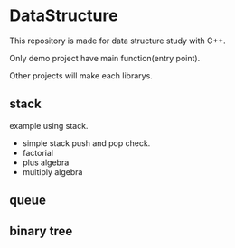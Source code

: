 # DataStructure

This repository is made for data structure study with C++.

Only demo project have main function(entry point).

Other projects will make each librarys.

## stack

example using stack.
- simple stack push and pop check.
- factorial
- plus algebra
- multiply algebra

## queue

## binary tree
